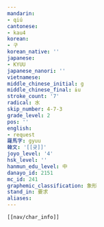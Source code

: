 ```yaml
---
mandarin:
- qiú
cantonese:
- kau4
korean:
- 구
korean_native: ''
japanese:
- KYUU
japanese_nanori: ''
vietnamese:
middle_chinese_initial: g
middle_chinese_final: ɨu
stroke_count: '7'
radical: 水
skip_number: 4-7-3
grade_level: 2
pos: ''
english:
- request
羅馬字: gyuu
韓文: '[[귯]]'
joyo_level: '4'
hsk_level: ''
hanmun_edu_level: 中
danayo_id: 2151
mc_id: 241
graphemic_classification: 象形
stand_in: 要求
aliases:
---
```

```meta-bind-embed
[[nav/char_info]]
```
